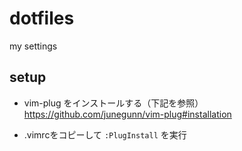 # dotfiles
my settings

## setup
* vim-plug をインストールする（下記を参照）
  https://github.com/junegunn/vim-plug#installation

* .vimrcをコピーして `:PlugInstall` を実行
